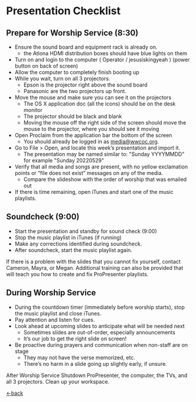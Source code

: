 # Presentation Checklist

## Prepare for Worship Service (8:30)
- Ensure the sound board and equipment rack is already on.
  - the Atlona HDMI distribution boxes should have blue lights on them
- Turn on and login to the computer ( Operator / jesusiskingyeah ) (power button on back of screen)
- Allow the computer to completely finish booting up
- While you wait, turn on all 3 projectors.
  - Epson is the projector right above the sound board
  - Panasonic are the two projectors up front.
- Move the mouse and make sure you can see it on the projectors
  - The OS X application doc (all the icons) should be on the desk monitor
  - The projector should be black and blank
  - Moving the mouse off the right side of the screen should move the mouse to the projector, where you should see it moving
- Open Proclaim from the application bar the bottom of the screen
  - You should already be logged in as media@wwcoc.org.
- Go to File > Open, and locate this week’s presentation and import it.
  - The presentation may be named similar to: "Sunday YYYYMMDD" for example "Sunday 20220529"
- Verify that all media and songs are present, with no yellow exclamation points or “file does not exist” messages on any of the media.
  - Compare the slideshow with the order of worship that was emailed out
- If there is time remaining, open iTunes and start one of the music playlists.

## Soundcheck (9:00)
- Start the presentation and standby for sound check (9:00)
- Stop the music playlist in iTunes (if running)
- Make any corrections identified during soundcheck.
- After soundcheck, start the music playlist again.

If there is a problem with the slides that you cannot fix yourself, contact Cameron, Mayra, or Megan.  Additional training can also be provided that will teach you how to create and fix ProPresenter playlists.

## During Worship Service
- During the countdown timer (immediately before worship starts), stop the music playlist and close iTunes.
- Pay attention and listen for cues.
- Look ahead at upcoming slides to anticipate what will be needed next
  - Sometimes slides are out-of-order, especially announcements
  - It’s our job to get the right slide on screen!
- Be proactive during prayers and communication when non-staff are on stage
  - They may not have the verse memorized, etc.
  - There’s no harm in a slide going up slightly early, if unsure.

After Worship Service
Shutdown ProPresenter, the computer, the TVs, and all 3 projectors.
Clean up your workspace.

[<-back](README.md)
